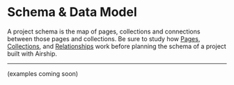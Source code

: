 
# Schema & Data Model
A project schema is the map of pages, collections and connections between those pages and collections. Be sure to study how [Pages](https://airshipcms.io/documentation/view/pages), [Collections](https://airshipcms.io/documentation/view/collections), and [Relationships](https://airshipcms.io/documentation/view/relationships) work before planning the schema of a project built with Airship.

---

(examples coming soon)
